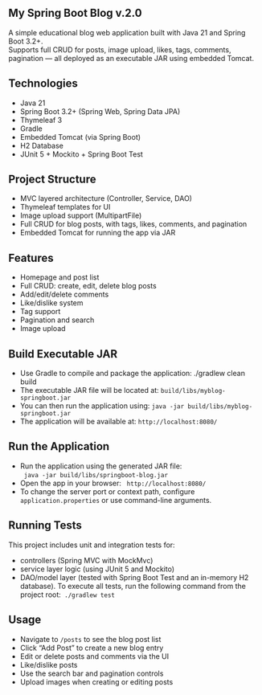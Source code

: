 ## My Spring Boot Blog v.2.0

A simple educational blog web application built with Java 21 and Spring Boot 3.2+.  
Supports full CRUD for posts, image upload, likes, tags, comments, pagination — all deployed as an executable JAR using embedded Tomcat.

## Technologies

- Java 21  
- Spring Boot 3.2+ (Spring Web, Spring Data JPA)  
- Thymeleaf 3  
- Gradle  
- Embedded Tomcat (via Spring Boot)  
- H2 Database 
- JUnit 5 + Mockito + Spring Boot Test

## Project Structure

- MVC layered architecture (Controller, Service, DAO)  
- Thymeleaf templates for UI  
- Image upload support (MultipartFile)  
- Full CRUD for blog posts, with tags, likes, comments, and pagination  
- Embedded Tomcat for running the app via JAR  

##  Features

- Homepage and post list  
- Full CRUD: create, edit, delete blog posts  
- Add/edit/delete comments  
- Like/dislike system  
- Tag support  
- Pagination and search  
- Image upload 

## Build Executable JAR

- Use Gradle to compile and package the application:
./gradlew clean build
- The executable JAR file will be located at:
``build/libs/myblog-springboot.jar``
- You can then run the application using:
``java -jar build/libs/myblog-springboot.jar``
- The application will be available at:
``http://localhost:8080/``

## Run the Application

- Run the application using the generated JAR file:  
`` java -jar build/libs/springboot-blog.jar``
- Open the app in your browser: `` http://localhost:8080/``
- To change the server port or context path, configure ``application.properties`` or use command-line arguments.

## Running Tests

This project includes unit and integration tests for: 
- controllers (Spring MVC with MockMvc)
- service layer logic (using JUnit 5 and Mockito)
- DAO/model layer (tested with Spring Boot Test and an in-memory H2 database). 
To execute all tests, run the following command from the project root:`` ./gradlew test``

## Usage

- Navigate to ``/posts`` to see the blog post list
- Click “Add Post” to create a new blog entry
- Edit or delete posts and comments via the UI
- Like/dislike posts
- Use the search bar and pagination controls
- Upload images when creating or editing posts